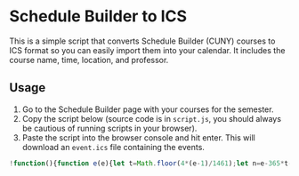 # Schedule Builder to ICS

This is a simple script that converts Schedule Builder (CUNY) courses to ICS format so you can easily import them into your calendar. It includes the course name, time, location, and professor.

## Usage

1. Go to the Schedule Builder page with your courses for the semester.
2. Copy the script below (source code is in `script.js`, you should always be cautious of running scripts in your browser).
3. Paste the script into the browser console and hit enter. This will download an `event.ics` file containing the events.

```js
!function(){function e(e){let t=Math.floor(4*(e-1)/1461);let n=e-365*t-Math.floor((t+3)/4);t+=2008;const r=t%4==0?1:0;let c=0;return n<=31?c=0:(n-=31,n<=28+r?c=1:(n-=28+r,n<=31?c=2:(n-=31,n<=30?c=3:(n-=30,n<=31?c=4:(n-=31,n<=30?c=5:(n-=30,n<=31?c=6:(n-=31,n<=31?c=7:(n-=31,n<=30?c=8:(n-=30,n<=31?c=9:(n-=31,n<=30?c=10:(n-=30,n<=31&&(c=11)))))))))))),{year:t,month:c,day:n}}function t(e){switch(e){case 0:return"SU";case 1:return"MO";case 2:return"TU";case 3:return"WE";case 4:return"TH";case 5:return"FR";case 6:return"SA"}}function n(e){const t=Math.floor(e/60);let n=e-60*t;return n<=9&&(n="0 "+n.toString()),{hour:t,minute:parseInt(n)}}const r=[];BB.activeState.results[0].selPros.forEach((c=>{if(c.isChosen()){const o=c.cn.key,a=c.sel.classes[0];a.timeblocks.forEach((c=>{const s=a.getLocForTimeBlock(c.id),u=c.day-1,i=e(c.d1),l=n(c.t1),h=e(c.d2),d=n(c.t2),m=new Date(i.year,i.month,i.day,l.hour,l.minute),y=new Date(i.year,i.month,i.day,d.hour,d.minute).getTime()-m.getTime(),f=m.getDay()===u?m:function(e,t){const n=(t+7-e.getDay())%7||7,r=new Date(e);return r.setDate(e.getDate()+n),r}(m,u),p={title:o,description:a.teacher,location:s,startInputType:"local",recurrenceRule:`FREQ=WEEKLY;BYDAY=${t(u)};INTERVAL=1;UNTIL=${h.year}${h.month+1}${h.day}`,start:f.getTime(),duration:{hours:Math.floor(y/36e5),minutes:Math.floor(y%36e5/6e4)}};r.push(p)}))}})),import("https://cdn.skypack.dev/ics").then((({createEvents:e})=>{const{value:t}=e(r),n=new File([t],"class_schedule.ics",{type:"text/calendar"}),c=URL.createObjectURL(n),o=document.createElement("a");o.href=c,o.download="class_schedule.ics",document.body.appendChild(o),o.click(),document.body.removeChild(o),URL.revokeObjectURL(c)}))}();
```
